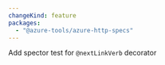 ```yaml
---
changeKind: feature
packages:
  - "@azure-tools/azure-http-specs"
---
```


Add spector test for `@nextLinkVerb` decorator
